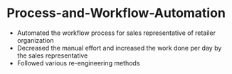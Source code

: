 # Process-and-Workflow-Automation
- Automated the workflow process for sales representative of retailer organization
- Decreased the manual effort and increased the work done per day by the sales representative
- Followed various re-engineering methods
